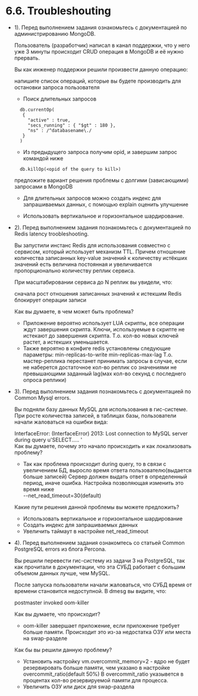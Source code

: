 # 6.6. Troubleshouting
- 1).
    Перед выполнением задания ознакомьтесь с документацией по администрированию MongoDB.

    Пользователь (разработчик) написал в канал поддержки, что у него уже 3 минуты происходит CRUD операция в MongoDB и её нужно прервать.

    Вы как инженер поддержки решили произвести данную операцию:

    напишите список операций, которые вы будете производить для остановки запроса пользователя
  
    - Поиск длительных запросов
    ```
      db.currentOp(
       {
         "active" : true,
         "secs_running" : { "$gt" : 180 },
         "ns" : /^databasename\./
       }
      )
    ```    
    - Из предыдущего запроса получим opid, и завершим запрос командой ниже
    ```  
      db.killOp(<opid of the query to kill>)
    ```  
    
    предложите вариант решения проблемы с долгими (зависающими) запросами в MongoDB
    - Для длительных запросов можно создать индекс для запрашиваемых данных,
     с помощью explain оценить улучшение
    
    - Использовать вертикальное и горизонтальное шардирование. 

- 2). Перед выполнением задания познакомьтесь с документацией по Redis latency troobleshooting.

    Вы запустили инстанс Redis для использования совместно с сервисом, который использует механизм TTL. 
    Причем отношение количества записанных key-value значений к количеству 
    истёкших значений есть величина постоянная и увеличивается пропорционально 
    количеству реплик сервиса.

    При масштабировании сервиса до N реплик вы увидели, что:

    сначала рост отношения записанных значений к истекшим
    Redis блокирует операции записи
    
    Как вы думаете, в чем может быть проблема?
    
    - Приложение вероятно использует LUA скрипты, все операции ждут завершения скрипта. 
    Ключи, используемые в скрипте не истекают до завершения скрипта. Т.о. кол-во
    новых ключей растет, а истекших уменьшается.
    - Также вероятно в конфиге redis установлены следующие параметры:
    min-replicas-to-write <number of replicas>
    min-replicas-max-lag <number of seconds>
    Т.о. мастер-реплика перестанет принимать запросы в случае, если не наберется достаточное 
    кол-во реплик со значениями не превышающими 
    заданный lag(мах кол-во секунд с последнего опроса реплики)

	
- 3). Перед выполнением задания познакомьтесь с документацией по Common Mysql errors.

  Вы подняли базу данных MySQL для использования в гис-системе. 
  При росте количества записей, в таблицах базы, 
  пользователи начали жаловаться на ошибки вида:

  InterfaceError: (InterfaceError) 2013: 
  Lost connection to MySQL server during query u'SELECT..... '  
  Как вы думаете, почему это начало происходить и как локализовать проблему?
      
  - Так как проблема происходит during query, то в связи с 
  увеличением БД,
  выросло время ответа пользователю(выдается больше записей)
  Сервер должен выдать ответ в определенный период, иначе ошибка.
  Настройка позволяющая изменить это время ниже  
  --net_read_timeout=30(default)

  Какие пути решения данной проблемы вы можете предложить?
  - Использовать вертикальное и горизонтальное шардирование
  - Создать индекс для запрашиваемых данных
  - Увеличить таймаут в настройке net_read_timeout
  
      
- 4). Перед выполнением задания ознакомтесь со статьей Common PostgreSQL errors из блога Percona.

  Вы решили перевести гис-систему из задачи 3 на PostgreSQL, так как прочитали в документации, что эта СУБД работает с большим объемом данных лучше, чем MySQL.

  После запуска пользователи начали жаловаться, что СУБД время от времени становится недоступной. В dmesg вы видите, что:

  postmaster invoked oom-killer

  Как вы думаете, что происходит?
  - oom-killer завершает приложение, если приложение требует больше памяти.
  Происходит это из-за недостатка ОЗУ или места на swap-разделе
  
  Как бы вы решили данную проблему?   

  - Установить настройку vm.overcommit_memory=2 - ядро не будет резервировать 
  больше памяти, чем указано в настройке overcommit_ratio(default 50%) 
  В overcommit_ratio указывется в процентах кол-во резервируемой памяти для процесса.
  - Увеличить ОЗУ или диск для swap-раздела
   